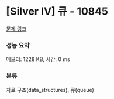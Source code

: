 # [Silver IV] 큐 - 10845 

[문제 링크](https://www.acmicpc.net/problem/10845) 

### 성능 요약

메모리: 1228 KB, 시간: 0 ms

### 분류

자료 구조(data_structures), 큐(queue)

